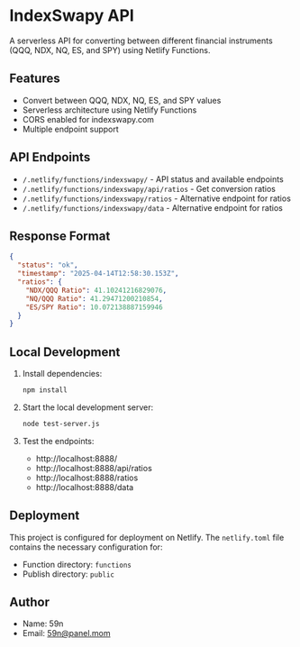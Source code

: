 # IndexSwapy API

A serverless API for converting between different financial instruments (QQQ, NDX, NQ, ES, and SPY) using Netlify Functions.

## Features

- Convert between QQQ, NDX, NQ, ES, and SPY values
- Serverless architecture using Netlify Functions
- CORS enabled for indexswapy.com
- Multiple endpoint support

## API Endpoints

- `/.netlify/functions/indexswapy/` - API status and available endpoints
- `/.netlify/functions/indexswapy/api/ratios` - Get conversion ratios
- `/.netlify/functions/indexswapy/ratios` - Alternative endpoint for ratios
- `/.netlify/functions/indexswapy/data` - Alternative endpoint for ratios

## Response Format

```json
{
  "status": "ok",
  "timestamp": "2025-04-14T12:58:30.153Z",
  "ratios": {
    "NDX/QQQ Ratio": 41.10241216829076,
    "NQ/QQQ Ratio": 41.29471200210854,
    "ES/SPY Ratio": 10.072138887159946
  }
}
```

## Local Development

1. Install dependencies:
   ```bash
   npm install
   ```

2. Start the local development server:
   ```bash
   node test-server.js
   ```

3. Test the endpoints:
   - http://localhost:8888/
   - http://localhost:8888/api/ratios
   - http://localhost:8888/ratios
   - http://localhost:8888/data

## Deployment

This project is configured for deployment on Netlify. The `netlify.toml` file contains the necessary configuration for:
- Function directory: `functions`
- Publish directory: `public`

## Author

- Name: 59n
- Email: 59n@panel.mom 